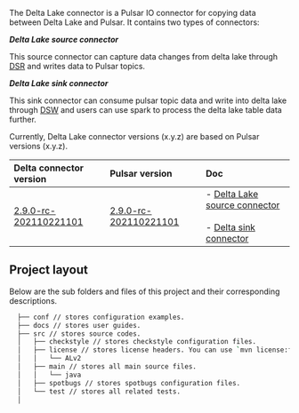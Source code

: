 The Delta Lake connector is a Pulsar IO connector for copying data between Delta Lake and Pulsar. It contains two types of connectors:

***Delta Lake source connector***

This source connector can capture data changes from delta lake through [DSR](https://github.com/delta-io/connectors/wiki/Delta-Standalone-Reader) and writes data to Pulsar topics.

***Delta Lake sink connector***

This sink connector can consume pulsar topic data and write into delta lake through [DSW](https://github.com/delta-io/connectors/blob/6b468dabcbea5e24a8f81887d2f6e855b2b63ed5/standalone/src/main/java/io/delta/standalone/DeltaLog.java#L85) 
and users can use spark to process the delta lake table data further.


Currently, Delta Lake connector versions (x.y.z) are based on Pulsar versions (x.y.z).

| Delta connector version | Pulsar version | Doc |
| :--------------- | :------------------- | :------------------------------|
[2.9.0-rc-202110221101]()| [2.9.0-rc-202110221101]() | - [Delta Lake source connector]()<br><br>- [Delta sink connector]()


## Project layout

Below are the sub folders and files of this project and their corresponding descriptions.

  ```bash
    ├── conf // stores configuration examples.
    ├── docs // stores user guides.
    ├── src // stores source codes.
    │   ├── checkstyle // stores checkstyle configuration files.
    │   ├── license // stores license headers. You can use `mvn license:format` to format the project with the stored license header.
    │   │   └── ALv2
    │   ├── main // stores all main source files.
    │   │   └── java
    │   ├── spotbugs // stores spotbugs configuration files.
    │   └── test // stores all related tests.
    │ 
  ```


